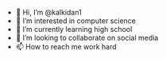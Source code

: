 - 👋 Hi, I’m @kalkidan1
- 👀 I’m interested in computer science
- 🌱 I’m currently learning high school
- 💞️ I’m looking to collaborate on social media
- 📫 How to reach me work hard

<!---
kalkidan1/kalkidan1 is a ✨ special ✨ repository because its `README.md` (this file) appears on your GitHub profile.
You can click the Preview link to take a look at your changes.
--->

